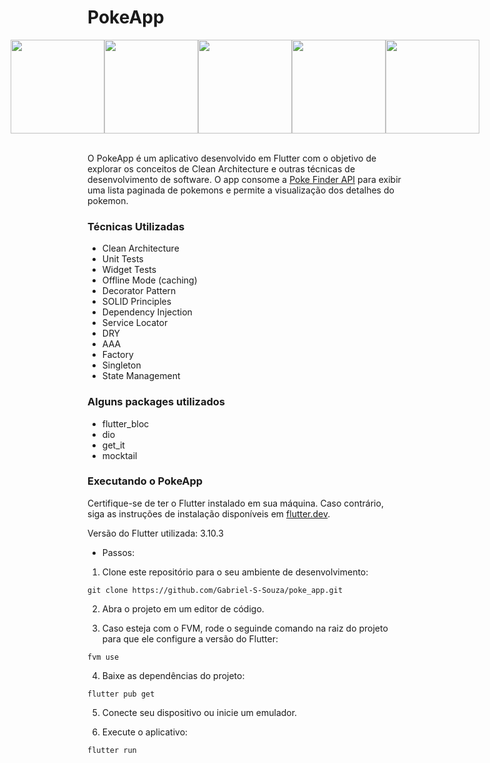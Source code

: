 # PokeApp

<div style="display: flex; justify-content: center;">
  <img src="https://github.com/Gabriel-S-Souza/poke_app/assets/94877176/2942c80c-9cd1-469e-93b9-ce649a1f3abe" width="150" />
  <img src="https://github.com/Gabriel-S-Souza/poke_app/assets/94877176/f7f878d6-6b06-4844-a59b-96cda35833b7" width="150" />
  <img src="https://github.com/Gabriel-S-Souza/poke_app/assets/94877176/b5e261e9-441a-4dc2-a479-e1045005de64" width="150" />
  <img src="https://github.com/Gabriel-S-Souza/poke_app/assets/94877176/1ab0037b-0082-4d72-a236-853afbefbfcd" width="150" />
  <img src="https://github.com/Gabriel-S-Souza/poke_app/assets/94877176/be33a3fd-6281-49ec-9a10-363c90049e4c" width="150" />
</div>
<br>

O PokeApp é um aplicativo desenvolvido em Flutter com o objetivo de explorar os conceitos de Clean Architecture e outras técnicas de desenvolvimento de software. O app consome a [Poke Finder API](https://github.com/Gabriel-S-Souza/poke_finder_api/tree/main) para exibir uma lista paginada de pokemons e permite a visualização dos detalhes do pokemon.
<br>

### Técnicas Utilizadas
- Clean Architecture
- Unit Tests
- Widget Tests
- Offline Mode (caching)
- Decorator Pattern
- SOLID Principles
- Dependency Injection
- Service Locator
- DRY
- AAA
- Factory
- Singleton
- State Management


### Alguns packages utilizados
- flutter_bloc
- dio
- get_it
- mocktail


### Executando o PokeApp

Certifique-se de ter o Flutter instalado em sua máquina. Caso contrário, siga as instruções de instalação disponíveis em [flutter.dev](https://flutter.dev/).

Versão do Flutter utilizada: 3.10.3

- Passos: <br>

1. Clone este repositório para o seu ambiente de desenvolvimento:

```
git clone https://github.com/Gabriel-S-Souza/poke_app.git
```

2. Abra o projeto em um editor de código.

3. Caso esteja com o FVM, rode o seguinde comando na raiz do projeto para que ele configure a versão do Flutter:
```
fvm use
```
4. Baixe as dependências do projeto:
```
flutter pub get
```
5. Conecte seu dispositivo ou inicie um emulador.

6. Execute o aplicativo:

```
flutter run
```
